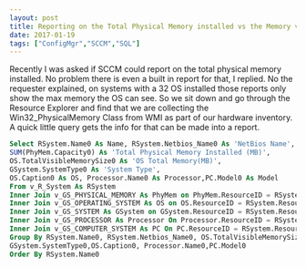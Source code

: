 ```yaml
---
layout: post
title: Reporting on the Total Physical Memory installed vs the Memory visible to the OS
date: 2017-01-19
tags: ["ConfigMgr","SCCM","SQL"]
---
```


Recently I was asked if SCCM could report on the total physical memory installed. No problem there is even a built in report for that, I replied. No the requester explained, on systems with a 32 OS installed those reports only show the max memory the OS can see. So we sit down and go through the Resource Explorer and find that we are collecting the Win32_PhysicalMemory Class from WMI as part of our hardware inventory. A quick little query gets the info for that can be made into a report.
```SQL
Select RSystem.Name0 As Name, RSystem.Netbios_Name0 As 'NetBios Name', 
SUM(PhyMem.Capacity0) As 'Total Physical Memory Installed (MB)',
OS.TotalVisibleMemorySize0 As 'OS Total Memory(MB)', 
GSystem.SystemType0 As 'System Type',
OS.Caption0 As OS, Processor.Name0 As Processor,PC.Model0 As Model
From v_R_System As RSystem
Inner Join v_GS_PHYSICAL_MEMORY As PhyMem on PhyMem.ResourceID = RSystem.ResourceID
Inner Join v_GS_OPERATING_SYSTEM As OS on OS.ResourceID = RSystem.ResourceID
Inner Join v_GS_SYSTEM As GSystem on GSystem.ResourceID = RSystem.ResourceID
Inner Join v_GS_PROCESSOR As Processor On Processor.ResourceID = RSystem.ResourceID
Inner Join v_GS_COMPUTER_SYSTEM As PC On PC.ResourceID = RSystem.ResourceID
Group By RSystem.Name0, RSystem.Netbios_Name0, OS.TotalVisibleMemorySize0,
GSystem.SystemType0,OS.Caption0, Processor.Name0,PC.Model0
Order By RSystem.Name0
```
